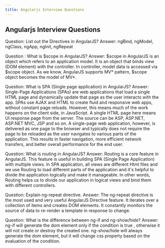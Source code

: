 ```yaml
---
title: Angularjs Interview Questions
---
```

## Angularjs Interview Questions

Question: List out the Directives in AngularJS?
Answer: ngBind, ngModel, ngClass, ngApp, ngInit, ngRepeat

Question : What is $scope in AngularJS?
Answer: $scope in AngularJS is an object which refers to an application model. It is an object that binds view (DOM element) with the controller. In controller, model data is accessed via $scope object. As we know, AngularJS supports MV* pattern, $scope object becomes the model of MV*. 

Question: What is SPA (Single page application) in AngularJS?
Answer: Single-Page Applications (SPAs) are web applications that load a single HTML page and dynamically update that page as the user interacts with the app. SPAs use AJAX and HTML to create fluid and responsive web apps, without constant page reloads. However, this means much of the work happens on the client side, in JavaScript.
A single HTML page here means UI response page from the server. The source can be ASP, ASP.NET, ASP.NET MVC, JSP and so on.
A single-page web application, however, is delivered as one page to the browser and typically does not require the page to be reloaded as the user navigates to various parts of the application. This results in faster navigation, more efficient network transfers, and better overall performance for the end user.

Question: What is routing in AngularJS?
Answer: Routing is a core feature in AngularJS. This feature is useful in building SPA (Single Page Application) with multiple views. In SPA application, all views are different Html files and we use Routing to load different parts of the application and it's helpful to divide the application logically and make it manageable. In other words, Routing helps us to divide our application in logical views and bind them with different controllers.

Question: Explain ng-repeat directive.
Answer: The ng-repeat directive is the most used and very useful AngularJS Directive feature. It iterates over a collection of items and creates DOM elements. It constantly monitors the source of data to re-render a template in response to change.

Question: What is the difference between ng-if and ng-show/hide?
Answer: ng-if will generate the dom element only if the condition is true , otherwise it will not create or destroy the created one. ng-show/hide will always generate the dom element, but it will change css property based on the evaluation of the condition.

